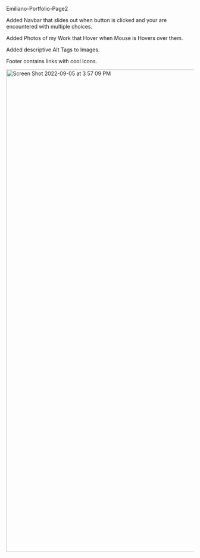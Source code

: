 Emiliano-Portfolio-Page2

Added Navbar that slides out when button is clicked 
and your are encountered with multiple choices.

Added Photos of my Work that Hover when Mouse is Hovers over them.

Added descriptive Alt Tags to Images.

Footer contains links with cool Icons.


<img width="1293" alt="Screen Shot 2022-09-05 at 3 57 09 PM" src="https://user-images.githubusercontent.com/103615246/188522852-b990ce8d-2960-468e-b282-b8e3c18bf9b2.png">
